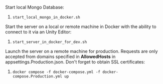 Start local Mongo Database:
1. `start_local_mongo_in_docker.sh`

Start the server on a local or remote machine in Docker with the ability to connect to it via an Unity Editor:
1. `start_server_in_docker_for_dev.sh`

Launch the server on a remote machine for production. Requests are only accepted from domains specified in **AllowedHosts** in appsettings.Production.json. Don't forget to obtain SSL certificates:
1. `docker compose -f docker-compose.yml -f docker-compose.Production.yml up`

